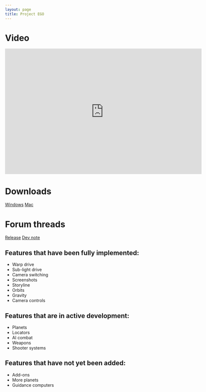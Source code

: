 ```yaml
---
layout: page
title: Project EGO
---
```

# Video
<iframe width="650" height="415" src="https://www.youtube.com/embed/T_tk0dFAlUs" frameborder="0" allowfullscreen></iframe>

# Downloads
[Windows](https://github.com/CliftonMarien/ProjectEGOBugs/releases/download/0/Prototype.0.Windows.zip)
[Mac](https://github.com/CliftonMarien/ProjectEGOBugs/releases/download/0/Prototype.0.Mac.zip)

# Forum threads
[Release](http://community.eltrin.com/index.php?/topic/15-project-ego-prototype-0-released/#comment-23)
[Dev note](http://community.eltrin.com/index.php?/topic/14-devday-some-major-tweaks/)

## Features that have been fully implemented:
- Warp drive
- Sub-light drive
- Camera switching
- Screenshots
- Storyline
- Orbits
- Gravity
- Camera controls

## Features that are in active development:
- Planets
- Locators
- AI combat
- Weapons
- Shooter systems

## Features that have not yet been added:
- Add-ons
- More planets
- Guidance computers



